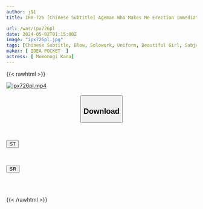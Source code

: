 ```yaml
---
author: j91
title: IPX-726 [Chinese Subtitle] Ageman Who Makes Me Erection Immediately ☆ If You Call It, You Will Immediately Lick It And You Will Have An Unequaled Blowjob. "Please Put It All In Your Mouth" << 9 Consecutive Vaginal Cum Shots! !! ≫ Kana Momonogi

url: /was/ipx726pl
date: 2024-05-02T01:15:00Z
image: "ipx726pl.jpg"
tags: [Chinese Subtitle, Blow, Solowork, Uniform, Beautiful Girl, Subjectivity, Digital Mosaic	]
maker: [ IDEA POCKET  ]
actress: [ Momonogi Kana]
---
```



{{< rawhtml >}}

<div class="video" data-videoid="jOWMveaK3pCz0Pb">
    <a href="javascript:;">
        <img src="/was/ipx726pl/ipx726pl.jpg" width="WIDTH" height="HEIGHT" alt="ipx726pl.mp4" loading="lazy">
    </a>
</div>

<script type="text/javascript" src="https://j91.asia/asset/on-demand-st.js"></script>

<br>
  <link rel="stylesheet" href="https://j91.asia/asset/bs5.css">
  
  <center>
  <button class="btn btn-primary" type="button" data-bs-toggle="collapse" data-bs-target=".multi-collapse" aria-expanded="false" aria-controls="multiCollapseExample1 multiCollapseExample2"><h2>Download</h2></button></center>
</p>
<div class="row">
  <div class="col">
    <div class="collapse multi-collapse" id="multiCollapseExample1">
      <div class="card card-body">
	      	      <br>
<div class="buttons">  
<p><a href="https://streamtape.to/v/jOWMveaK3pCz0Pb" target="_blank"><button class="btn-hover color-3"><i class="fa fa-download"></i> ST</button></a></p></div>
    </div>
  </div>
</div>
  <div class="col">
    <div class="collapse multi-collapse" id="multiCollapseExample2">
      <div class="card card-body">
	      <br>
<div class="buttons">
<p><a href="https://rubystm.com/3nen51w034is" target="_blank"><button class="btn-hover color-9"><i class="fa fa-download"></i> SR</button></a></p></div>
<br><br>
      </div>
    </div>
  </div>
</div>

{{< /rawhtml >}}